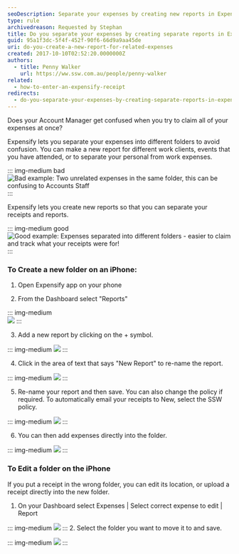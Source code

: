 ```yaml
---
seoDescription: Separate your expenses by creating new reports in Expensify to avoid confusion and make it easier for your Account Manager to review and reimburse claims.
type: rule
archivedreason: Requested by Stephan
title: Do you separate your expenses by creating separate reports in Expensify?
guid: 95a1f3dc-5f4f-452f-90f6-66d9a9aa45de
uri: do-you-create-a-new-report-for-related-expenses
created: 2017-10-10T02:52:20.0000000Z
authors:
  - title: Penny Walker
    url: https://ww.ssw.com.au/people/penny-walker
related:
  - how-to-enter-an-expensify-receipt
redirects:
  - do-you-separate-your-expenses-by-creating-separate-reports-in-expensify
---
```


Does your Account Manager get confused when you try to claim all of your expenses at once?

Expensify lets you separate your expenses into different folders to avoid confusion. You can make a new report for different work clients, events that you have attended, or to separate your personal from work expenses.

<!--endintro-->

::: img-medium bad
![Bad example: Two unrelated expenses in the same folder, this can be confusing to Accounts Staff](Expensify6.PNG)
:::

Expensify lets you create new reports so that you can separate your receipts and reports.

::: img-medium good
![Good example: Expenses separated into different folders - easier to claim and track what your receipts were for!](Expensify9.PNG)
:::

### To Create a new folder on an iPhone:

1. Open Expensify app on your phone

2. From the Dashboard select "Reports"

::: img-medium  
![](Expensify1.PNG)
:::

3. Add a new report by clicking on the + symbol.

::: img-medium
![](Expensify2.PNG)
:::

4. Click in the area of text that says "New Report" to re-name the report.

::: img-medium
![](Expensify3.PNG)
:::

5. Re-name your report and then save. You can also change the policy if required. To automatically email your receipts to New, select the SSW policy.

::: img-medium
![](Expensify4.PNG)
:::

6. You can then add expenses directly into the folder.

::: img-medium
![](Expensify5.PNG)
:::

### To Edit a folder on the iPhone

If you put a receipt in the wrong folder, you can edit its location, or upload a receipt directly into the new folder.

1. On your Dashboard select Expenses | Select correct expense to edit | Report

::: img-medium
![](Expensify8.PNG)
::: 2. Select the folder you want to move it to and save.

::: img-medium
![](Expensify7.PNG)
:::
